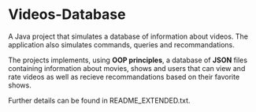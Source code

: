 # Videos-Database
A Java project that simulates a database of information about videos. The application also simulates commands, queries and recommandations.

The projects implements, using **OOP principles**, a database of **JSON** files containing information about movies, shows and users that can view and rate videos as well as recieve recommandations based on their favorite shows. 

Further details can be found in README_EXTENDED.txt.
